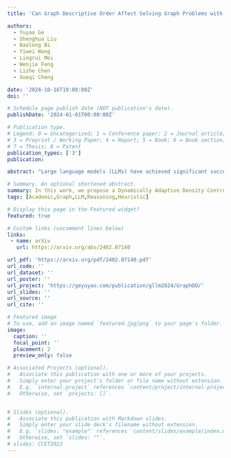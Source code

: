 ```yaml
---
title: 'Can Graph Descriptive Order Affect Solving Graph Problems with LLMs?'

authors:
  - Yuyao Ge
  - Shenghua Liu
  - Baolong Bi
  - Yiwei Wang
  - Lingrui Mei
  - Wenjie Feng
  - Lizhe Chen
  - Xueqi Cheng

date: '2024-10-16T19:00:00Z'
doi: ''

# Schedule page publish date (NOT publication's date).
publishDate: '2024-01-01T00:00:00Z'

# Publication type.
# Legend: 0 = Uncategorized; 1 = Conference paper; 2 = Journal article;
# 3 = Preprint / Working Paper; 4 = Report; 5 = Book; 6 = Book section;
# 7 = Thesis; 8 = Patent
publication_types: ['3']
publication: 

abstract: "Large language models (LLMs) have achieved significant success in reasoning tasks, including mathematical reasoning and logical deduction. Among these reasoning tasks, graph problems stand out due to their complexity and unique structural characteristics, attracting considerable attention from researchers. Previous studies have explored LLMs' graph reasoning abilities through various techniques, such as different encoding methods for graph structures and the use of carefully designed prompts. However, a critical factor has been mostly overlooked: the prompt sequential order in which graph descriptions are presented to the models. In this study, we present the first comprehensive analysis of how the order of graph descriptions impacts LLM performance. Specifically, we comprehensively evaluate four graph description orders across six graph problems using six mainstream LLMs. The results reveal that: (1) ordered graph descriptions significantly improve LLMs' comprehension of graph structures; (2) the robustness of LLMs to graph description order varies across different tasks; and (3) the impact of graph order on performance is closely related to the inherent characteristics of tasks. This study provides a critical advancement in the application of LLMs for solving graph-related problems, paving the way for future research to optimize model performance through strategic graph description ordering."

# Summary. An optional shortened abstract.
summary: In this work, we propose a Dynamically Adaptive Density Control Strategy based on the degree of reconstruction of the background of the scene, which adaptive the spatial sample point generation strategy dynamically according to the training results and prevents the generation of redundant data in the model.
tags: [Academic,Graph,LLM,Reasoning,Heuristic]

# Display this page in the Featured widget?
featured: true

# Custom links (uncomment lines below)
links:
 - name: arXiv
   url: https://arxiv.org/abs/2402.07140

url_pdf: 'https://arxiv.org/pdf/2402.07140.pdf'
url_code: ''
url_dataset: ''
url_poster: ''
url_project: 'https://geyuyao.com/publication/gllm2024/GraphDO/'
url_slides: ''
url_source: ''
url_cite: ''

# Featured image
# To use, add an image named `featured.jpg/png` to your page's folder.
image:
  caption: ''
  focal_point: ''
  placement: 2
  preview_only: false

# Associated Projects (optional).
#   Associate this publication with one or more of your projects.
#   Simply enter your project's folder or file name without extension.
#   E.g. `internal-project` references `content/project/internal-project/index.md`.
#   Otherwise, set `projects: []`.


# Slides (optional).
#   Associate this publication with Markdown slides.
#   Simply enter your slide deck's filename without extension.
#   E.g. `slides: "example"` references `content/slides/example/index.md`.
#   Otherwise, set `slides: ""`.
# slides: CCET2022
---
```




